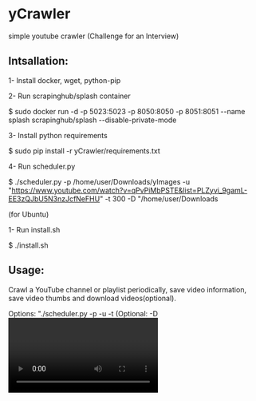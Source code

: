 # yCrawler
simple youtube crawler (Challenge for an Interview)

## Intsallation:
1- Install docker, wget, python-pip

2- Run scrapinghub/splash container

$ sudo docker run -d -p 5023:5023 -p 8050:8050 -p 8051:8051 --name splash scrapinghub/splash --disable-private-mode

3- Install python requirements

$ sudo pip install -r yCrawler/requirements.txt

4- Run scheduler.py

$ ./scheduler.py -p /home/user/Downloads/yImages -u "https://www.youtube.com/watch?v=qPvPiMbPSTE&list=PLZyvi_9gamL-EE3zQJbU5N3nzJcfNeFHU" -t 300 -D "/home/user/Downloads

(for Ubuntu)

1- Run install.sh

$ ./install.sh



## Usage:
Crawl a YouTube channel or playlist periodically, save video information, save video thumbs and download videos(optional).

Options: "./scheduler.py -p <download path> -u <start url> -t <time in seconds> (Optional: -D <video download path>) (Optional start as deamon: -d)"

